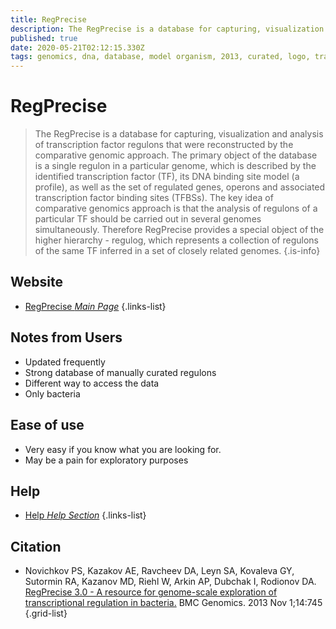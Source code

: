 ```yaml
---
title: RegPrecise
description: The RegPrecise is a database for capturing, visualization and analysis of transcription factor regulons that were reconstructed by the comparative genomic approach in a wide variety of prokaryotic genomes.
published: true
date: 2020-05-21T02:12:15.330Z
tags: genomics, dna, database, model organism, 2013, curated, logo, transcription
---
```


# RegPrecise

> The RegPrecise is a database for capturing, visualization and analysis of transcription factor regulons that were reconstructed by the comparative genomic approach.
&NewLine;
The primary object of the database is a single regulon in a particular genome, which is described by the identified transcription factor (TF), its DNA binding site model (a profile), as well as the set of regulated genes, operons and associated transcription factor binding sites (TFBSs).
&NewLine;
The key idea of comparative genomics approach is that the analysis of regulons of a particular TF should be carried out in several genomes simultaneously. Therefore RegPrecise provides a special object of the higher hierarchy - regulog, which represents a collection of regulons of the same TF inferred in a set of closely related genomes.
{.is-info}

## Website

- [RegPrecise *Main Page*](http://regprecise.sbpdiscovery.org:8080/WebRegPrecise/)
{.links-list}

## Notes from Users

- Updated frequently
- Strong database of manually curated regulons
- Different way to access the data
- Only bacteria

## Ease of use

- Very easy if you know what you are looking for.
- May be a pain for exploratory purposes 

## Help

- [Help *Help Section*](http://regprecise.sbpdiscovery.org:8080/WebRegPrecise/help.jsp)
{.links-list}


## Citation

- Novichkov PS, Kazakov AE, Ravcheev DA, Leyn SA, Kovaleva GY, Sutormin RA, Kazanov MD, Riehl W, Arkin AP, Dubchak I, Rodionov DA. [RegPrecise 3.0 - A resource for genome-scale exploration of transcriptional regulation in bacteria.](https://bmcgenomics.biomedcentral.com/articles/10.1186/1471-2164-14-745)  BMC Genomics. 2013 Nov 1;14:745
{.grid-list}